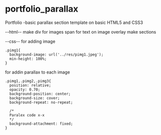 # portfolio_parallax
Portfolio -basic parallax section template on basic HTML5 and CSS3  

--html--
  make div for images 
  span for text on image overlay
  make sections 

--css--
  for adding image 

```
.pimg1{
  background-image: url('../res/pimg1.jpeg');
  min-height: 100%;
}
```
  
  for addin parallax to each image
```
.pimg1,.pimg2,.pimg3{
  position: relative;
  opacity: 0.70;
  background-position: center;
  background-size: cover;
  background-repeat: no-repeat;

  /*
  Paralex code x-x
  */
  background-attachment: fixed;
}
```




